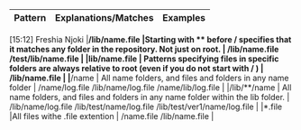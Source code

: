 | Pattern | Explanations/Matches | Examples |
| ------- | :------------------: | -------: |

[15:12] Freshia Njoki
|**/lib/name.file |Starting with ** before / specifies that it matches any folder in the repository. Not just on root. | /lib/name.file /test/lib/name.file |
|lib/name.file | Patterns specifying files in specific folders are always relative to root (even if you do not start with / ) | /lib/name.file |
|**/name | All name folders, and files and folders in any name folder | /name/log.file /lib/name/log.file /name/lib/log.file |
|/lib/**/name | All name folders, and files and folders in any name folder within the lib folder. | /lib/name/log.file /lib/test/name/log.file /lib/test/ver1/name/log.file |
|\*.file |All files withe .file extention | /name.file /lib/name.file |
